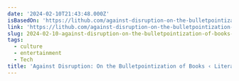 ```yaml
---
date: '2024-02-10T21:43:48.000Z'
isBasedOn: 'https://lithub.com/against-disruption-on-the-bulletpointization-of-books/'
link: 'https://lithub.com/against-disruption-on-the-bulletpointization-of-books/'
slug: 2024-02-10-against-disruption-on-the-bulletpointization-of-books-literary-hub
tags:
  - culture
  - entertainment
  - Tech
title: 'Against Disruption: On the Bulletpointization of Books ‹ Literary Hub'
---
```



